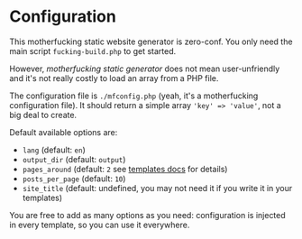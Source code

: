 # Configuration

This motherfucking static website generator is zero-conf. You only need the main script `fucking-build.php` to get started.

However, *motherfucking static generator* does not mean user-unfriendly and it's not really costly to load an array from a PHP file. 

The configuration file is `./mfconfig.php` (yeah, it's a motherfucking configuration file). It should return a simple array `'key' => 'value'`, not a big deal to create.

Default available options are:
- `lang` (default: `en`)
- `output_dir` (default: `output`)
- `pages_around` (default: `2` see [templates docs](docs/templates.md) for details)
- `posts_per_page` (default: `10`)
- `site_title` (default: undefined, you may not need it if you write it in your templates)

You are free to add as many options as you need: configuration is injected in every template, so you can use it everywhere.
